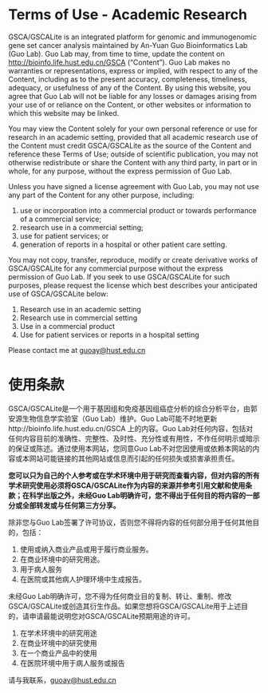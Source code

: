 # Terms of Use - Academic Research

GSCA/GSCALite is an integrated platform for genomic and immunogenomic gene set cancer analysis maintained by An-Yuan Guo Bioinformatics Lab (Guo Lab). Guo Lab may, from time to time, update the content on http://bioinfo.life.hust.edu.cn/GSCA (“Content”). Guo Lab makes no warranties or representations, express or implied, with respect to any of the Content, including as to the present accuracy, completeness, timeliness, adequacy, or usefulness of any of the Content. By using this website, you agree that Guo Lab will not be liable for any losses or damages arising from your use of or reliance on the Content, or other websites or information to which this website may be linked.

You may view the Content solely for your own personal reference or use for research in an academic setting, provided that all academic research use of the Content must credit GSCA/GSCALite as the source of the Content and reference these Terms of Use; outside of scientific publication, you may not otherwise redistribute or share the Content with any third party, in part or in whole, for any purpose, without the express permission of Guo Lab.

Unless you have signed a license agreement with Guo Lab, you may not use any part of the Content for any other purpose, including:

1. use or incorporation into a commercial product or towards performance of a commercial service;
2. research use in a commercial setting;
3. use for patient services; or
4. generation of reports in a hospital or other patient care setting.

You may not copy, transfer, reproduce, modify or create derivative works of GSCA/GSCALite for any commercial purpose without the express permission of Guo Lab. If you seek to use GSCA/GSCALite for such purposes, please request the license which best describes your anticipated use of GSCA/GSCALite below:

1. Research use in an academic setting
2. Research use in commercial setting
3. Use in a commercial product
4. Use for patient services or reports in a hospital setting

Please contact me at guoay@hust.edu.cn



# 使用条款

GSCA/GSCALite是一个用于基因组和免疫基因组癌症分析的综合分析平台，由郭安源生物信息学实验室（Guo Lab）维护。Guo Lab可能不时地更新http://bioinfo.life.hust.edu.cn/GSCA 上的内容。Guo Lab对任何内容，包括对任何内容目前的准确性、完整性、及时性、充分性或有用性，不作任何明示或暗示的保证或陈述。通过使用本网站，您同意Guo Lab不对您因使用或依赖本网站的内容或本网站可能链接的其他网站或信息而引起的任何损失或损害承担责任。

**您可以只为自己的个人参考或在学术环境中用于研究而查看内容，但对内容的所有学术研究使用必须将GSCA/GSCALite作为内容的来源并参考引用文献和使用条款；在科学出版之外，未经Guo Lab明确许可，您不得出于任何目的将内容的一部分或全部转发或与任何第三方分享。**

除非您与Guo Lab签署了许可协议，否则您不得将内容的任何部分用于任何其他目的，包括：

1. 使用或纳入商业产品或用于履行商业服务。
2. 在商业环境中的研究用途。
3. 用于病人服务
4. 在医院或其他病人护理环境中生成报告。

未经Guo Lab明确许可，您不得为任何商业目的复制、转让、重制、修改GSCA/GSCALite或创造其衍生作品。如果您想将GSCA/GSCALite用于上述目的，请申请最能说明您对GSCA/GSCALite预期用途的许可。

1. 在学术环境中的研究用途
2. 在商业环境中的研究使用
3. 在一个商业产品中的使用
4. 在医院环境中用于病人服务或报告

请与我联系，guoay@hust.edu.cn

